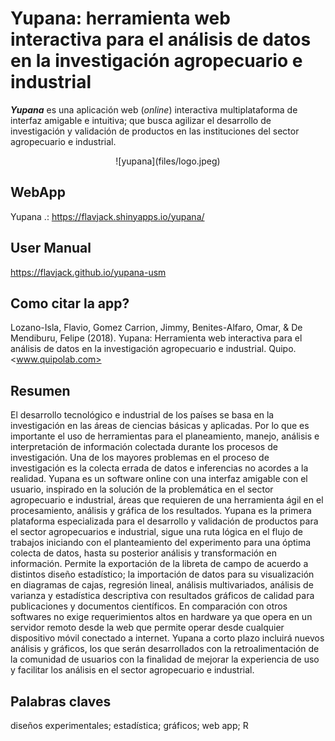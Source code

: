 # Yupana: herramienta web interactiva para el análisis de datos en la investigación agropecuario e industrial

**_Yupana_** es una aplicación web (_online_) interactiva multiplataforma de interfaz amigable e intuitiva; que busca agilizar el desarrollo de investigación y validación de productos en las instituciones del sector agropecuario e industrial.

<center> ![yupana](files/logo.jpeg) </center>

## WebApp

Yupana .: <https://flavjack.shinyapps.io/yupana/>

## User Manual 

<https://flavjack.github.io/yupana-usm>

## Como citar la app? 

Lozano-Isla, Flavio, Gomez Carrion, Jimmy, Benites-Alfaro, Omar, & De Mendiburu, Felipe (2018). Yupana: Herramienta web interactiva para el análisis de datos en la investigación agropecuario e industrial. Quipo. <www.quipolab.com>

## Resumen 

El desarrollo tecnológico e industrial de los países se basa en la investigación en las áreas de ciencias básicas y aplicadas. Por lo que es importante el uso de herramientas para el planeamiento, manejo, análisis e interpretación de información colectada durante los procesos de investigación. Una de los mayores problemas en el proceso de investigación es la colecta errada de datos e inferencias no acordes a la realidad. Yupana es un software online con una interfaz amigable con el usuario, inspirado en la solución de la problemática en el sector agropecuario e industrial, áreas que requieren de una herramienta ágil en el procesamiento, análisis y gráfica de los resultados. Yupana es la primera plataforma especializada para el desarrollo y validación de productos para el sector agropecuarios e industrial, sigue una ruta lógica en el flujo de trabajos iniciando con el planteamiento del experimento para una óptima colecta de datos, hasta su posterior análisis y transformación en información. Permite la exportación de la libreta de campo de acuerdo a distintos diseño estadístico; la importación de datos para su visualización en diagramas de cajas, regresión lineal, análisis multivariados, análisis de varianza y  estadística descriptiva con resultados gráficos de calidad para publicaciones y documentos científicos. En comparación con otros softwares no exige requerimientos altos en hardware ya que opera en un servidor remoto desde la web que permite operar desde cualquier dispositivo móvil conectado a internet. Yupana a corto plazo  incluirá  nuevos análisis y gráficos, los que serán desarrollados con la retroalimentación de la comunidad de usuarios con la finalidad de mejorar la experiencia de uso y facilitar los análisis en el sector agropecuario e industrial.

## Palabras claves

diseños experimentales; estadística; gráficos; web app; R
